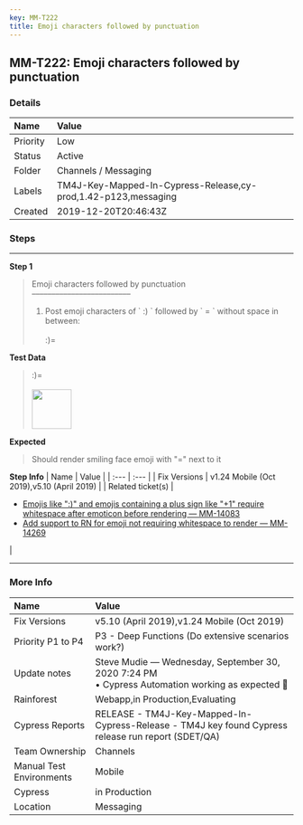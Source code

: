 ```yaml
---
key: MM-T222
title: Emoji characters followed by punctuation
---
```


## MM-T222: Emoji characters followed by punctuation

### Details

| Name     | Value                                                          |
| :------- | :------------------------------------------------------------- |
| Priority | Low                                                            |
| Status   | Active                                                         |
| Folder   | Channels / Messaging                                           |
| Labels   | TM4J-Key-Mapped-In-Cypress-Release,cy-prod,1.42-p123,messaging |
| Created  | 2019-12-20T20:46:43Z                                           |

### Steps

<hr/>

**Step 1**

> <article>Emoji characters followed by punctuation<br>–––––––––––––––––––––––––<ol><li>Post emoji characters of ` :) ` followed by ` = ` without space in between:<br><br>:)=</li></ol></article>

**Test Data**

> <article>:)=<br><br><img src="https://smartbear-tm4j-prod-us-west-2-attachment-rich-text.s3.us-west-2.amazonaws.com/embedded-f3277290f945470c4add5d21ef3dc7ca7b74388fc7152bfb6b99ae58c66a95a8-1588290385973-Screen+Shot+2020-04-30+at+4.46.09+PM.png" style="width: 70px;" class="fr-fil fr-dib"></article>

**Expected**

> <article>Should render smiling face emoji with "=" next to it</article>

**Step Info**
| Name | Value |
| :--- | :--- |
| Fix Versions | v1.24 Mobile (Oct 2019),v5.10 (April 2019) |
| Related ticket(s) | <ul><li><a href="https://mattermost.atlassian.net/browse/MM-14083">Emojis like ":)" and emojis containing a plus sign like "+1" require whitespace after emoticon before rendering — MM-14083</a></li><li><a href="https://mattermost.atlassian.net/browse/MM-14269">Add support to RN for emoji not requiring whitespace to render — MM-14269</a></li></ul> |

<hr/>

### More Info

| Name                     | Value                                                                                               |
| :----------------------- | :-------------------------------------------------------------------------------------------------- |
| Fix Versions             | v5.10 (April 2019),v1.24 Mobile (Oct 2019)                                                          |
| Priority P1 to P4        | P3 - Deep Functions (Do extensive scenarios work?)                                                  |
| Update notes             | Steve Mudie — Wednesday, September 30, 2020 7:24 PM<br />• Cypress Automation working as expected 🎉 |
| Rainforest               | Webapp,in Production,Evaluating                                                                     |
| Cypress Reports          | RELEASE - TM4J-Key-Mapped-In-Cypress-Release - TM4J key found Cypress release run report (SDET/QA)  |
| Team Ownership           | Channels                                                                                            |
| Manual Test Environments | Mobile                                                                                              |
| Cypress                  | in Production                                                                                       |
| Location                 | Messaging                                                                                           |
